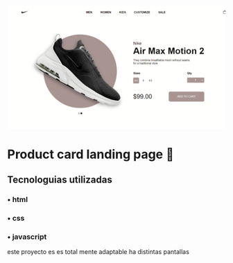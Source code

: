 
![alt text](<img/screenshot/bandicam 2024-06-13 10-10-22-851.jpg>)

# Product card landing page 🛒

## Tecnologuias utilizadas 

### • html 
### • css 
### • javascript 

este proyecto es es total mente adaptable ha distintas pantallas 
